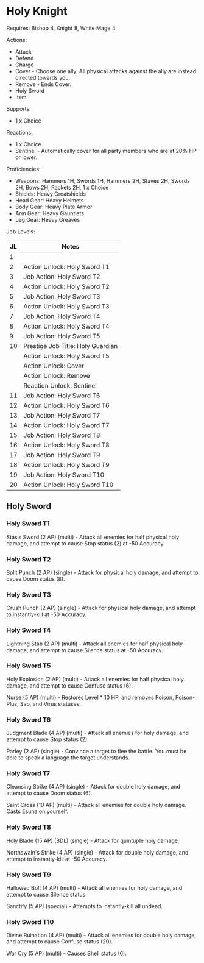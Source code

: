 # Holy Knight

Requires: Bishop 4, Knight 8, White Mage 4

Actions:

- Attack
- Defend
- Charge
- Cover - Choose one ally. All physical attacks against the ally are instead directed towards you.
- Remove - Ends Cover.
- Holy Sword
- Item

Supports:

- 1 x Choice

Reactions:

- 1 x Choice
- Sentinel - Automatically cover for all party members who are at 20% HP or lower.

Proficiencies:

- Weapons: Hammers 1H, Swords 1H, Hammers 2H, Staves 2H, Swords 2H, Bows 2H, Rackets 2H, 1 x Choice
- Shields: Heavy Greatshields
- Head Gear: Heavy Helmets
- Body Gear: Heavy Plate Armor
- Arm Gear: Heavy Gauntlets
- Leg Gear: Heavy Greaves

Job Levels:

| JL | Notes |
| --- | --- |
| 1 | 
| 2 | Action Unlock: Holy Sword T1
| 3 | Job Action: Holy Sword T2
| 4 | Action Unlock: Holy Sword T2
| 5 | Job Action: Holy Sword T3
| 6 | Action Unlock: Holy Sword T3
| 7 | Job Action: Holy Sword T4
| 8 | Action Unlock: Holy Sword T4
| 9 | Job Action: Holy Sword T5
| 10 | Prestige Job Title: Holy Guardian
|    | Action Unlock: Holy Sword T5
|    | Action Unlock: Cover
|    | Action Unlock: Remove
|    | Reaction Unlock: Sentinel
| 11 | Job Action: Holy Sword T6
| 12 | Action Unlock: Holy Sword T6
| 13 | Job Action: Holy Sword T7
| 14 | Action Unlock: Holy Sword T7
| 15 | Job Action: Holy Sword T8
| 16 | Action Unlock: Holy Sword T8
| 17 | Job Action: Holy Sword T9
| 18 | Action Unlock: Holy Sword T9
| 19 | Job Action: Holy Sword T10
| 20 | Action Unlock: Holy Sword T10

## Holy Sword

### Holy Sword T1

Stasis Sword (2 AP) (multi) - Attack all enemies for half physical holy damage, and attempt to cause Stop status (2) at -50 Accuracy.

### Holy Sword T2

Split Punch (2 AP) (single) - Attack for physical holy damage, and attempt to cause Doom status (8).

### Holy Sword T3

Crush Punch (2 AP) (single) - Attack for physical holy damage, and attempt to instantly-kill at -50 Accuracy.

### Holy Sword T4

Lightning Stab (2 AP) (multi) - Attack all enemies for half physical holy damage, and attempt to cause Silence status at -50 Accuracy.

### Holy Sword T5

Holy Explosion (2 AP) (multi) - Attack all enemies for half physical holy damage, and attempt to cause Confuse status (6).

Nurse (5 AP) (multi) - Restores Level * 10 HP, and removes Poison, Poison-Plus, Sap, and Virus statuses.

### Holy Sword T6

Judgment Blade (4 AP) (multi) - Attack all enemies for holy damage, and attempt to cause Stop status (2).

Parley (2 AP) (single) - Convince a target to flee the battle. You must be able to speak a language the target understands.

### Holy Sword T7

Cleansing Strike (4 AP) (single) - Attack for double holy damage, and attempt to cause Doom status (6).

Saint Cross (10 AP) (multi) - Attack all enemies for double holy damage. Casts Esuna on yourself.

### Holy Sword T8

Holy Blade (15 AP) (BDL) (single) - Attack for quintuple holy damage.

Northswain's Strike (4 AP) (single) - Attack for double holy damage, and attempt to instantly-kill at -50 Accuracy.

### Holy Sword T9

Hallowed Bolt (4 AP) (multi) - Attack all enemies for holy damage, and attempt to cause Silence status.

Sanctify (5 AP) (special) - Attempts to instantly-kill all undead.

### Holy Sword T10

Divine Ruination (4 AP) (multi) - Attack all enemies for double holy damage, and attempt to cause Confuse status (20).

War Cry (5 AP) (multi) - Causes Shell status (6).
